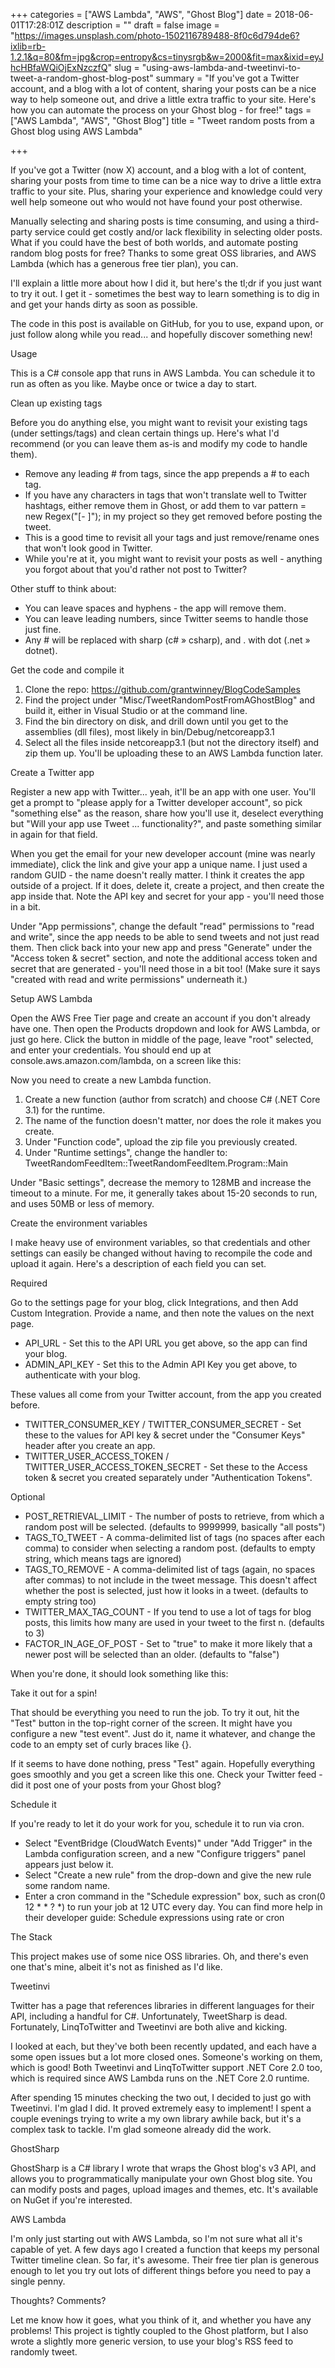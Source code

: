 +++
categories = ["AWS Lambda", "AWS", "Ghost Blog"]
date = 2018-06-01T17:28:01Z
description = ""
draft = false
image = "https://images.unsplash.com/photo-1502116789488-8f0c6d794de6?ixlib=rb-1.2.1&q=80&fm=jpg&crop=entropy&cs=tinysrgb&w=2000&fit=max&ixid=eyJhcHBfaWQiOjExNzczfQ"
slug = "using-aws-lambda-and-tweetinvi-to-tweet-a-random-ghost-blog-post"
summary = "If you've got a Twitter account, and a blog with a lot of content, sharing your posts can be a nice way to help someone out, and drive a little extra traffic to your site. Here's how you can automate the process on your Ghost blog - for free!"
tags = ["AWS Lambda", "AWS", "Ghost Blog"]
title = "Tweet random posts from a Ghost blog using AWS Lambda"

+++


If you've got a Twitter (now X) account, and a blog with a lot of content, sharing your posts from time to time can be a nice way to drive a little extra traffic to your site. Plus, sharing your experience and knowledge could very well help someone out who would not have found your post otherwise.

Manually selecting and sharing posts is time consuming, and using a third-party service could get costly and/or lack flexibility in selecting older posts. What if you could have the best of both worlds, and automate posting random blog posts for free? Thanks to some great OSS libraries, and AWS Lambda (which has a generous free tier plan), you can.

I'll explain a little more about how I did it, but here's the tl;dr if you just want to try it out. I get it - sometimes the best way to learn something is to dig in and get your hands dirty as soon as possible.



The code in this post is available on GitHub, for you to use, expand upon, or just follow along while you read... and hopefully discover something new!




Usage

This is a C# console app that runs in AWS Lambda. You can schedule it to run as often as you like. Maybe once or twice a day to start.


Clean up existing tags

Before you do anything else, you might want to revisit your existing tags (under settings/tags) and clean certain things up. Here's what I'd recommend (or you can leave them as-is and modify my code to handle them).

 * Remove any leading # from tags, since the app prepends a # to each tag.
 * If you have any characters in tags that won't translate well to Twitter hashtags, either remove them in Ghost, or add them to var pattern = new Regex("[- ]"); in my project so they get removed before posting the tweet.
 * This is a good time to revisit all your tags and just remove/rename ones that won't look good in Twitter.
 * While you're at it, you might want to revisit your posts as well - anything you forgot about that you'd rather not post to Twitter?

Other stuff to think about:

 * You can leave spaces and hyphens - the app will remove them.
 * You can leave leading numbers, since Twitter seems to handle those just fine.
 * Any # will be replaced with sharp (c# » csharp), and . with dot (.net » dotnet).


Get the code and compile it

 1. Clone the repo: https://github.com/grantwinney/BlogCodeSamples
 2. Find the project under "Misc/TweetRandomPostFromAGhostBlog" and build it, either in Visual Studio or at the command line.
 3. Find the bin directory on disk, and drill down until you get to the assemblies (dll files), most likely in bin/Debug/netcoreapp3.1
 4. Select all the files inside netcoreapp3.1 (but not the directory itself) and zip them up. You'll be uploading these to an AWS Lambda function later.


Create a Twitter app

Register a new app with Twitter... yeah, it'll be an app with one user. You'll get a prompt to "please apply for a Twitter developer account", so pick "something else" as the reason, share how you'll use it, deselect everything but "Will your app use Tweet ... functionality?", and paste something similar in again for that field.

When you get the email for your new developer account (mine was nearly immediate), click the link and give your app a unique name. I just used a random GUID - the name doesn't really matter. I think it creates the app outside of a project. If it does, delete it, create a project, and then create the app inside that. Note the API key and secret for your app - you'll need those in a bit.

Under "App permissions", change the default "read" permissions to "read and write", since the app needs to be able to send tweets and not just read them. Then click back into your new app and press "Generate" under the "Access token & secret" section, and note the additional access token and secret that are generated - you'll need those in a bit too! (Make sure it says "created with read and write permissions" underneath it.)


Setup AWS Lambda

Open the AWS Free Tier page and create an account if you don't already have one. Then open the Products dropdown and look for AWS Lambda, or just go here. Click the button in middle of the page, leave "root" selected, and enter your credentials. You should end up at console.aws.amazon.com/lambda, on a screen like this:

Now you need to create a new Lambda function.

 1. Create a new function (author from scratch) and choose C# (.NET Core 3.1) for the runtime.
 2. The name of the function doesn't matter, nor does the role it makes you create.
 3. Under "Function code", upload the zip file you previously created.
 4. Under "Runtime settings", change the handler to: TweetRandomFeedItem::TweetRandomFeedItem.Program::Main

Under "Basic settings", decrease the memory to 128MB and increase the timeout to a minute. For me, it generally takes about 15-20 seconds to run, and uses 50MB or less of memory.


Create the environment variables

I make heavy use of environment variables, so that credentials and other settings can easily be changed without having to recompile the code and upload it again. Here's a description of each field you can set.

Required

Go to the settings page for your blog, click Integrations, and then Add Custom Integration. Provide a name, and then note the values on the next page.

 * API_URL - Set this to the API URL you get above, so the app can find your blog.
 * ADMIN_API_KEY - Set this to the Admin API Key you get above, to authenticate with your blog.

These values all come from your Twitter account, from the app you created before.

 * TWITTER_CONSUMER_KEY / TWITTER_CONSUMER_SECRET - Set these to the values for API key & secret under the "Consumer Keys" header after you create an app.
 * TWITTER_USER_ACCESS_TOKEN / TWITTER_USER_ACCESS_TOKEN_SECRET - Set these to the Access token & secret you created separately under "Authentication Tokens".

Optional

 * POST_RETRIEVAL_LIMIT - The number of posts to retrieve, from which a random post will be selected. (defaults to 9999999, basically "all posts")
 * TAGS_TO_TWEET - A comma-delimited list of tags (no spaces after each comma) to consider when selecting a random post. (defaults to empty string, which means tags are ignored)
 * TAGS_TO_REMOVE - A comma-delimited list of tags (again, no spaces after commas) to not include in the tweet message. This doesn't affect whether the post is selected, just how it looks in a tweet. (defaults to empty string too)
 * TWITTER_MAX_TAG_COUNT - If you tend to use a lot of tags for blog posts, this limits how many are used in your tweet to the first n. (defaults to 3)
 * FACTOR_IN_AGE_OF_POST - Set to "true" to make it more likely that a newer post will be selected than an older. (defaults to "false")

When you're done, it should look something like this:


Take it out for a spin!

That should be everything you need to run the job. To try it out, hit the "Test" button in the top-right corner of the screen. It might have you configure a new "test event". Just do it, name it whatever, and change the code to an empty set of curly braces like {}.

If it seems to have done nothing, press "Test" again. Hopefully everything goes smoothly and you get a screen like this one. Check your Twitter feed - did it post one of your posts from your Ghost blog?


Schedule it

If you're ready to let it do your work for you, schedule it to run via cron.

 * Select "EventBridge (CloudWatch Events)" under "Add Trigger" in the Lambda configuration screen, and a new "Configure triggers" panel appears just below it.
 * Select "Create a new rule" from the drop-down and give the new rule some random name.
 * Enter a cron command in the "Schedule expression" box, such as cron(0 12 * * ? *) to run your job at 12 UTC every day. You can find more help in their developer guide: Schedule expressions using rate or cron


The Stack

This project makes use of some nice OSS libraries. Oh, and there's even one that's mine, albeit it's not as finished as I'd like.


Tweetinvi

Twitter has a page that references libraries in different languages for their API, including a handful for C#. Unfortunately, TweetSharp is dead. Fortunately, LinqToTwitter and Tweetinvi are both alive and kicking.

I looked at each, but they've both been recently updated, and each have a some open issues but a lot more closed ones. Someone's working on them, which is good! Both Tweetinvi and LinqToTwitter support .NET Core 2.0 too, which is required since AWS Lambda runs on the .NET Core 2.0 runtime.

After spending 15 minutes checking the two out, I decided to just go with Tweetinvi. I'm glad I did. It proved extremely easy to implement! I spent a couple evenings trying to write a my own library awhile back, but it's a complex task to tackle. I'm glad someone already did the work.


GhostSharp

GhostSharp is a C# library I wrote that wraps the Ghost blog's v3 API, and allows you to programmatically manipulate your own Ghost blog site. You can modify posts and pages, upload images and themes, etc. It's available on NuGet if you're interested.


AWS Lambda

I'm only just starting out with AWS Lambda, so I'm not sure what all it's capable of yet. A few days ago I created a function that keeps my personal Twitter timeline clean. So far, it's awesome. Their free tier plan is generous enough to let you try out lots of different things before you need to pay a single penny.


Thoughts? Comments?

Let me know how it goes, what you think of it, and whether you have any problems! This project is tightly coupled to the Ghost platform, but I also wrote a slightly more generic version, to use your blog's RSS feed to randomly tweet.